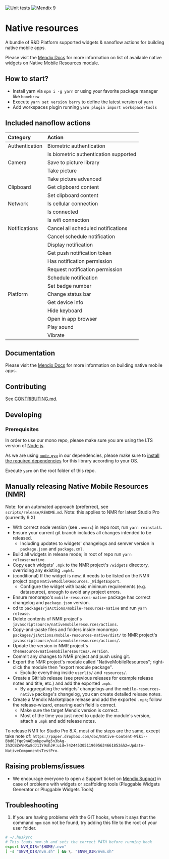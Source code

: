 ![Unit tests](https://github.com/mendix/native-widgets/actions/workflows/UnitTests.yml/badge.svg?branch=master)
![Mendix 9](https://img.shields.io/badge/mendix-9.0.5-brightgreen.svg)

# Native resources

A bundle of R&D Platform supported widgets & nanoflow actions for building native mobile apps.

Please visit the [Mendix Docs](https://docs.mendix.com/appstore/modules/native-mobile-resources) for more information on list of available native
widgets on Native Mobile Resources module.

## How to start?

-   Install yarn via `npm i -g yarn` or using your favorite package manager like `homebrew`
-   Execute `yarn set version berry` to define the latest version of yarn
-   Add workspaces plugin running `yarn plugin import workspace-tools`

## Included nanoflow actions

| Category       | Action                                |
| :------------- | :------------------------------------ |
| Authentication | Biometric authentication              |
|                | Is biometric authentication supported |
| Camera         | Save to picture library               |
|                | Take picture                          |
|                | Take picture advanced                 |
| Clipboard      | Get clipboard content                 |
|                | Set clipboard content                 |
| Network        | Is cellular connection                |
|                | Is connected                          |
|                | Is wifi connection                    |
| Notifications  | Cancel all scheduled notifications    |
|                | Cancel schedule notification          |
|                | Display notification                  |
|                | Get push notification token           |
|                | Has notification permission           |
|                | Request notification permission       |
|                | Schedule notification                 |
|                | Set badge number                      |
| Platform       | Change status bar                     |
|                | Get device info                       |
|                | Hide keyboard                         |
|                | Open in app browser                   |
|                | Play sound                            |
|                | Vibrate                               |

## Documentation

Please visit the [Mendix Docs](https://docs.mendix.com/refguide/native-mobile) for more information on building native
mobile apps.

## Contributing

See [CONTRIBUTING.md](https://github.com/mendix/native-widgets/blob/master/CONTRIBUTING.md).

## Developing

### Prerequisites

In order to use our mono repo, please make sure you are using the LTS version of [Node.js](https://nodejs.org/en/download/).

As we are using [`node-gyp`](https://github.com/nodejs/node-gyp) in our dependencies, please make sure to [install the required dependencies](https://github.com/nodejs/node-gyp#installation) for this library according to your OS.

Execute `yarn` on the root folder of this repo.

## Manually releasing Native Mobile Resources (NMR)

Note: for an automated approach (preferred), see `scripts/release/README.md`.
Note: this applies to NMR for latest Studio Pro (currently 9.X)

-   With correct node version (see `.nvmrc`) in repo root, run `yarn reinstall`.
-   Ensure your current git branch includes all changes intended to be released.
    -   Including updates to widgets' changelogs and semver version in `package.json` and `package.xml`.
-   Build all widgets in release mode; in root of repo run `yarn release:native`.
-   Copy each widgets' `.mpk` to the NMR project's `/widgets` directory, overriding any existing `.mpk`s.
-   (conditional) If the widget is new, it needs to be listed on the NMR project page `NativeModileResources._WidgetExport`.
    -   Configure the widget with basic minimum requirements (e.g. datasource), enough to avoid any project errors.
-   Ensure monorepo's `mobile-resources-native` package has correct changelog and `package.json` version.
-   cd to `packages/jsActions/mobile-resources-native` and run `yarn release`.
-   Delete contents of NMR project's `javascriptsource/nativemobileresources/actions`.
-   Copy-and-paste files and folders inside monorepo `packages/jsActions/mobile-resources-native/dist/` to NMR project's `javascriptsource/nativemobileresources/actions/`.
-   Update the version in NMR project's `themesource/nativemobileresources/.version`.
-   Commit any changes to NMR project and push using git.
-   Export the NMR project's module called "NativeMobileResources"; right-click the module then "export module package".
    -   Exclude everything inside `userlib/` and `resources/`.
-   Create a GitHub release (see previous releases for example release notes and title, etc.) and add the exported `.mpk`.
    -   By aggregating the widgets' changelogs and the `mobile-resources-native` package's changelog, you can create detailed release notes.
-   Create a Mendix Marketplace release and add the exported `.mpk`; follow the release-wizard, ensuring each field is correct.
    -   Make sure the target Mendix version is correct.
    -   Most of the time you just need to update the module's version, attach a `.mpk` and add release notes.

To release NMR for Studio Pro 8.X, most of the steps are the same, except take note of: `https://paper.dropbox.com/doc/Native-Content-Wiki--Bbd0Jfqo9nAEbmkpowVg5n3bAg-3h3CBZeVHXw8dJ1IY9xhJ#:uid=742445305119695634661853&h2=Update-NativeComponentsTestPro`.

## Raising problems/issues

-   We encourage everyone to open a Support ticket on [Mendix Support](https://support.mendix.com) in case of problems with widgets or scaffolding tools (Pluggable Widgets Generator or Pluggable Widgets Tools)

## Troubleshooting

1. If you are having problems with the GIT hooks, where it says that the command `npm` can not be found, try adding this file to the root of your user folder.

```bash
# ~/.huskyrc
# This loads nvm.sh and sets the correct PATH before running hook
export NVM_DIR="$HOME/.nvm"
[ -s "$NVM_DIR/nvm.sh" ] && \. "$NVM_DIR/nvm.sh"
```
